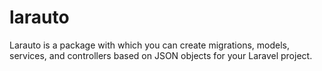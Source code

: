 # larauto
Larauto is a package with which you can create migrations, models, services, and controllers based on JSON objects for your Laravel project.
